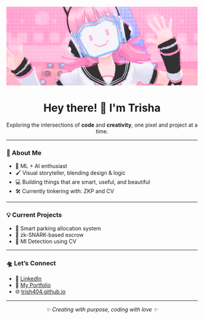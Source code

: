 <p align="center">
  <img src="./robo.gif" width="900"/>
</p>

<h1 align="center">Hey there! 🩷 I'm Trisha</h1>

<p align="center">
  Exploring the intersections of <strong>code</strong> and <strong>creativity</strong>,  
  one pixel and project at a time.  
</p>

---

### 🌸 About Me

- 🧠 ML + AI enthusiast  
- 🖌️ Visual storyteller, blending design & logic  
- 💻 Building things that are smart, useful, and beautiful  
- 🛠 Currently tinkering with: ZKP and CV

---

### 💡 Current Projects

- 🤖 Smart parking allocation system  
- 🔐 zk-SNARK-based escrow  
- 🧠 MI Detection using CV

---

### 🛸 Let’s Connect

- 💌 [LinkedIn](https://www.linkedin.com/in/trisha-vijayekkumaran-36569b157/)  
- 🧪 [My Portfolio](https://yourwebsite.com)  
- 🌐 [trish404.github.io](https://trish404.github.io)

---

<p align="center">
  <em>✨ Creating with purpose, coding with love ✨</em>
</p>
